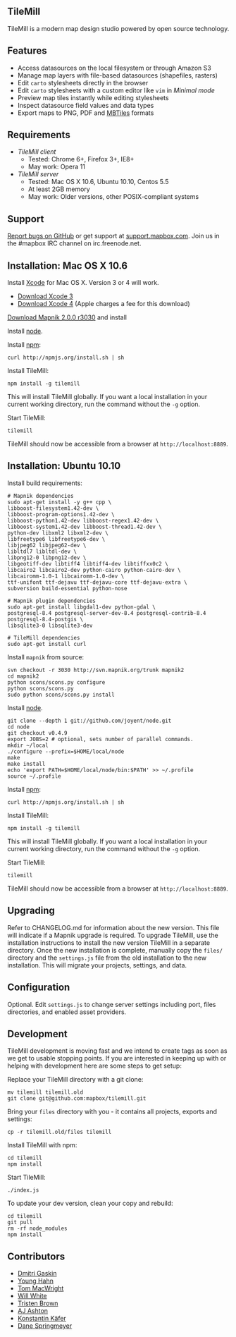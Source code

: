 TileMill
--------
TileMill is a modern map design studio powered by open source technology.


Features
--------
- Access datasources on the local filesystem or through Amazon S3
- Manage map layers with file-based datasources (shapefiles, rasters)
- Edit `carto` stylesheets directly in the browser
- Edit `carto` stylesheets with a custom editor like `vim` in *Minimal mode*
- Preview map tiles instantly while editing stylesheets
- Inspect datasource field values and data types
- Export maps to PNG, PDF and [MBTiles](http://www.mbtiles.org) formats


Requirements
------------
- *TileMill client*
  - Tested: Chrome 6+, Firefox 3+, IE8+
  - May work: Opera 11
- *TileMill server*
  - Tested: Mac OS X 10.6, Ubuntu 10.10, Centos 5.5
  - At least 2GB memory
  - May work: Older versions, other POSIX-compliant systems


Support
-------

[Report bugs on GitHub][issues] or get support at [support.mapbox.com][support]. Join us
in the #mapbox IRC channel on irc.freenode.net.


Installation: Mac OS X 10.6
---------------------------
Install [Xcode][xcode] for Mac OS X. Version 3 or 4 will work.

- [Download Xcode 3](https://connect.apple.com/cgi-bin/WebObjects/MemberSite.woa/wa/getSoftware?bundleID=20792)
- [Download Xcode 4](http://developer.apple.com/xcode/) (Apple charges a fee for this download)


[Download Mapnik 2.0.0 r3030](http://dbsgeo.com/downloads/mapnik/snow/intel/2.0.0-r3030.dmg) and install

Install [node][node].

Install [npm][npm]:

    curl http://npmjs.org/install.sh | sh

Install TileMill:

    npm install -g tilemill

This will install TileMill globally. If you want a local installation in
your current working directory, run the command without the `-g` option.

Start TileMill:

    tilemill

TileMill should now be accessible from a browser at `http://localhost:8889`.


Installation: Ubuntu 10.10
--------------------------
Install build requirements:

    # Mapnik dependencies
    sudo apt-get install -y g++ cpp \
    libboost-filesystem1.42-dev \
    libboost-program-options1.42-dev \
    libboost-python1.42-dev libboost-regex1.42-dev \
    libboost-system1.42-dev libboost-thread1.42-dev \
    python-dev libxml2 libxml2-dev \
    libfreetype6 libfreetype6-dev \
    libjpeg62 libjpeg62-dev \
    libltdl7 libltdl-dev \
    libpng12-0 libpng12-dev \
    libgeotiff-dev libtiff4 libtiff4-dev libtiffxx0c2 \
    libcairo2 libcairo2-dev python-cairo python-cairo-dev \
    libcairomm-1.0-1 libcairomm-1.0-dev \
    ttf-unifont ttf-dejavu ttf-dejavu-core ttf-dejavu-extra \
    subversion build-essential python-nose

    # Mapnik plugin dependencies
    sudo apt-get install libgdal1-dev python-gdal \
    postgresql-8.4 postgresql-server-dev-8.4 postgresql-contrib-8.4 postgresql-8.4-postgis \
    libsqlite3-0 libsqlite3-dev

    # TileMill dependencies
    sudo apt-get install curl

Install `mapnik` from source:

    svn checkout -r 3030 http://svn.mapnik.org/trunk mapnik2
    cd mapnik2
    python scons/scons.py configure
    python scons/scons.py
    sudo python scons/scons.py install

Install [node][node].

    git clone --depth 1 git://github.com/joyent/node.git
    cd node
    git checkout v0.4.9
    export JOBS=2 # optional, sets number of parallel commands.
    mkdir ~/local
    ./configure --prefix=$HOME/local/node
    make
    make install
    echo 'export PATH=$HOME/local/node/bin:$PATH' >> ~/.profile
    source ~/.profile

Install [npm][npm]:

    curl http://npmjs.org/install.sh | sh

Install TileMill:

    npm install -g tilemill

This will install TileMill globally. If you want a local installation in
your current working directory, run the command without the `-g` option.

Start TileMill:

    tilemill

TileMill should now be accessible from a browser at `http://localhost:8889`.


Upgrading
---------
Refer to CHANGELOG.md for information about the new version. This file will
indicate if a Mapnik upgrade is required. To upgrade TileMill, use the
installation instructions to install the new version TileMill in a separate
directory. Once the new installation is complete, manually copy the `files/`
directory and the `settings.js` file from the old installation to the new
installation. This will migrate your projects, settings, and data.


Configuration
-------------
Optional. Edit `settings.js` to change server settings including port, files
directories, and enabled asset providers.


Development
-----------
TileMill development is moving fast and we intend to create tags as soon as we
get to usable stopping points. If you are interested in keeping up with or
helping with development here are some steps to get setup:

Replace your TileMill directory with a git clone:

    mv tilemill tilemill.old
    git clone git@github.com:mapbox/tilemill.git

Bring your `files` directory with you - it contains all projects, exports and
settings:

    cp -r tilemill.old/files tilemill

Install TileMill with npm:

    cd tilemill
    npm install

Start TileMill:

    ./index.js

To update your dev version, clean your copy and rebuild:

    cd tilemill
    git pull
    rm -rf node_modules
    npm install


Contributors
------------
- [Dmitri Gaskin](http://github.com/dmitrig01)
- [Young Hahn](http://github.com/yhahn)
- [Tom MacWright](http://github.com/tmcw)
- [Will White](http://github.com/willwhite)
- [Tristen Brown](http://github.com/tristen)
- [AJ Ashton](http://github.com/ajashton)
- [Konstantin Käfer](http://github.com/kkaefer)
- [Dane Springmeyer](http://github.com/springmeyer)


[xcode]:http://developer.apple.com/technologies/tools/xcode.html
[issues]:https://github.com/mapbox/tilemill/issues
[support]:http://support.mapbox.com/kb/tilemill/where-can-i-get-help-with-tilemill
[node]:https://github.com/joyent/node/wiki/Installation
[npm]:http://npmjs.org/
